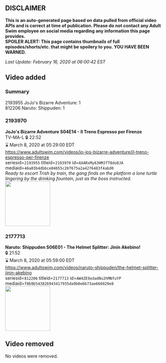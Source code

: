 ## DISCLAIMER
**This is an auto-generated page based on data pulled from official video APIs and is correct at time of publication. Please do not contact any Adult Swim employee on social media regarding any information this page provides.**  
**SPOILER ALERT: This page contains thumbnails of full episodes/shorts/etc. that might be spoilery to you. YOU HAVE BEEN WARNED.**  

_Last Update: February 16, 2020 at 06:00:42 EST_
## Video added
### Summary
2193955 JoJo's Bizarre Adventure: 1  
812206 Naruto: Shippuden: 1  
### 2193970
**JoJo's Bizarre Adventure S04E14 - Il Treno Espresso per Firenze**  
TV-MA-L 🔒 22:52  
⌛ March 8, 2020 at 05:29:00 EDT  
https://www.adultswim.com/videos/jo-jos-bizarre-adventure/il-treno-espresso-per-firenze  
seriesid=`2193955` titleid=`2193970` id=`AXARxMy63HMJfT8do8JA` mediaid=`46a03b4dbbce04655c26f675a2a4276483f4abd0`  
_Ready to escort Trish by train, the gang finds on the platform a lone turtle lingering by the drinking fountain, just as the boss instructed._  
<a href="https://media.cdn.adultswim.com/uploads/20200204/thumbnails/2_20241454308-jojo_goldenwind_014.jpg"><img src="https://media.cdn.adultswim.com/uploads/20200204/thumbnails/2_20241454308-jojo_goldenwind_014.jpg" height="144px" /></a>
### 2177713
**Naruto: Shippuden S06E01 - The Helmet Splitter: Jinin Akebino!**  
 🔒 21:52  
⌛ March 8, 2020 at 05:59:00 EDT  
https://www.adultswim.com/videos/naruto-shippuden/the-helmet-splitter-jinin-akebino  
seriesid=`812206` titleid=`2177713` id=`AW4ZE9odadNs2hMNfuYP` mediaid=`f8b9b543826943417935da9b0e6b73ae666929e8`  
<a href="https://media.cdn.adultswim.com/uploads/20191029/thumbnails/2_1910291552357-narutoshippuden_284.jpg"><img src="https://media.cdn.adultswim.com/uploads/20191029/thumbnails/2_1910291552357-narutoshippuden_284.jpg" height="144px" /></a>
## Video removed
No videos were removed.  
